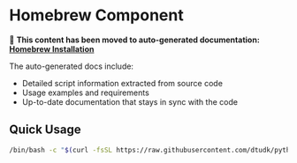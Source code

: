 # Homebrew Component

📖 **This content has been moved to auto-generated documentation: [Homebrew Installation](../../generated/components.md#homebrew-installation)**

The auto-generated docs include:
- Detailed script information extracted from source code
- Usage examples and requirements  
- Up-to-date documentation that stays in sync with the code

## Quick Usage

```bash
/bin/bash -c "$(curl -fsSL https://raw.githubusercontent.com/dtudk/pythonsupport-scripts/main/MacOS/Components/Homebrew/install.sh)"
```